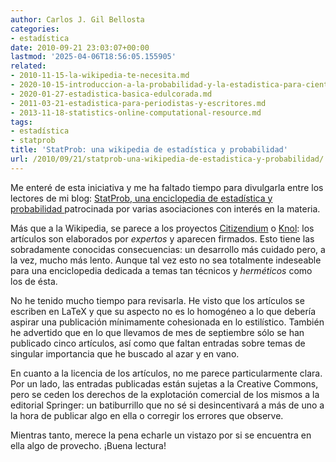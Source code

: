 ```yaml
---
author: Carlos J. Gil Bellosta
categories:
- estadística
date: 2010-09-21 23:03:07+00:00
lastmod: '2025-04-06T18:56:05.155905'
related:
- 2010-11-15-la-wikipedia-te-necesita.md
- 2020-10-15-introduccion-a-la-probabilidad-y-la-estadistica-para-cientificos-de-datos-primera-entrega.md
- 2020-01-27-estadistica-basica-edulcorada.md
- 2011-03-21-estadistica-para-periodistas-y-escritores.md
- 2013-11-18-statistics-online-computational-resource.md
tags:
- estadística
- statprob
title: 'StatProb: una wikipedia de estadística y probabilidad'
url: /2010/09/21/statprob-una-wikipedia-de-estadistica-y-probabilidad/
---
```


Me enteré de esta iniciativa y me ha faltado tiempo para divulgarla entre los lectores de mi blog: [StatProb, una enciclopedia de estadística y probabilidad ](http://statprob.com/)patrocinada por varias asociaciones con interés en la materia.

Más que a la Wikipedia, se parece a los proyectos [Citizendium](http://en.citizendium.org) o [Knol](http://knol.google.com): los artículos son elaborados por _expertos_ y aparecen firmados. Esto tiene las sobradamente conocidas consecuencias: un desarrollo más cuidado pero, a la vez, mucho más lento. Aunque tal vez esto no sea totalmente indeseable para una enciclopedia dedicada a temas tan técnicos y _herméticos_ como los de ésta.

No he tenido mucho tiempo para revisarla. He visto que los artículos se escriben en LaTeX y que su aspecto no es lo homogéneo a lo que debería aspirar una publicación mínimamente cohesionada en lo estilístico. También he advertido que en lo que llevamos de mes de septiembre sólo se han publicado cinco artículos, así como que faltan entradas sobre temas de singular importancia que he buscado al azar y en vano.

En cuanto a la licencia de los artículos, no me parece particularmente clara. Por un lado, las entradas publicadas están sujetas a la Creative Commons, pero se ceden los derechos de la explotación comercial de los mismos a la editorial Springer: un batiburrillo que no sé si desincentivará a más de uno a la hora de publicar algo en ella o corregir los errores que observe.

Mientras tanto, merece la pena echarle un vistazo por si se encuentra en ella algo de provecho. ¡Buena lectura!